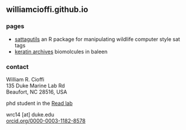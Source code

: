 ## williamcioffi.github.io 

### pages
- [sattagutils](https://williamcioffi.github.io/sattagutils)
	an R package for manipulating wildlife computer style sat tags
- [keratin archives](http://people.duke.edu/~wrc14/keras/)
	biomolcules in baleen

### contact
William R. Cioffi<br />
135 Duke Marine Lab Rd<br />
Beaufort, NC 28516, USA<br />

phd student in the [Read lab](https://sites.nicholas.duke.edu/read/)

wrc14 [at] duke.edu<br />
[orcid.org/0000-0003-1182-8578](https://orcid.org/0000-0003-1182-8578)

